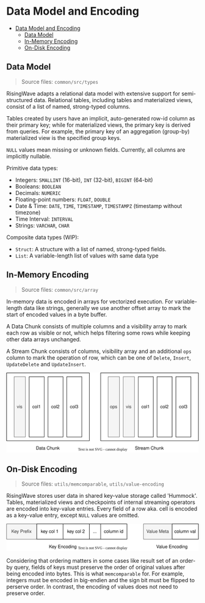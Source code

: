 # Data Model and Encoding

- [Data Model and Encoding](#data-model-and-encoding)
  - [Data Model](#data-model)
  - [In-Memory Encoding](#in-memory-encoding)
  - [On-Disk Encoding](#on-disk-encoding)

<!-- Created by https://github.com/ekalinin/github-markdown-toc -->

## Data Model

> Source files: `common/src/types`

RisingWave adapts a relational data model with extensive support for semi-structured data. Relational tables, including tables and materialized views, consist of a list of named, strong-typed columns.

Tables created by users have an implicit, auto-generated row-id column as their primary key; while for materialized views, the primary key is derived from queries. For example, the primary key of an aggregation (group-by) materialized view is the specified group keys.

`NULL` values mean missing or unknown fields. Currently, all columns are implicitly nullable.

Primitive data types:

- Integers: `SMALLINT` (16-bit), `INT` (32-bit), `BIGINT` (64-bit)
- Booleans: `BOOLEAN`
- Decimals: `NUMERIC`
- Floating-point numbers: `FLOAT`, `DOUBLE`
- Date & Time: `DATE`, `TIME`, `TIMESTAMP`, `TIMESTAMPZ` (timestamp without timezone)
- Time Interval: `INTERVAL` 
- Strings: `VARCHAR`, `CHAR`

Composite data types (WIP):

- `Struct`: A structure with a list of named, strong-typed fields.
- `List`: A variable-length list of values with same data type

## In-Memory Encoding

> Source files: `common/src/array`

In-memory data is encoded in arrays for vectorized execution. For variable-length data like strings, generally we use another offset array to mark the start of encoded values in a byte buffer. 

A Data Chunk consists of multiple columns and a visibility array to mark each row as visible or not, which helps filtering some rows while keeping other data arrays unchanged.

A Stream Chunk consists of columns, visibility array and an additional `ops` column to mark the operation of row, which can be one of `Delete`, `Insert`, `UpdateDelete` and `UpdateInsert`.

![chunk](./images/data-model-and-encoding/chunk.svg)

## On-Disk Encoding

> Source files: `utils/memcomparable`, `utils/value-encoding`

RisingWave stores user data in shared key-value storage called 'Hummock'. Tables, materialized views and checkpoints of internal streaming operators are encoded into key-value entries. Every field of a row aka. cell is encoded as a key-value entry, except `NULL` values are omitted.

![row-format](./images/data-model-and-encoding/row-format.svg)

Considering that ordering matters in some cases like result set of an order-by query, fields of keys must preserve the order of original values after being encoded into bytes. This is what `memcomparable` for. For example, integers must be encoded in big-endien and the sign bit must be flipped to perserve order. In contrast, the encoding of values does not need to preserve order.




